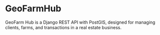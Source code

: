 # GeoFarmHub
GeoFarm Hub is a Django REST API with PostGIS, designed for managing clients, farms, and transactions in a real estate business.

